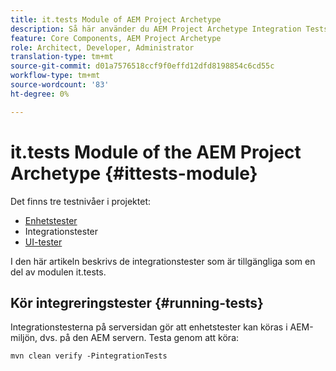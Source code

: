 ```yaml
---
title: it.tests Module of AEM Project Archetype
description: Så här använder du AEM Project Archetype Integration Tests
feature: Core Components, AEM Project Archetype
role: Architect, Developer, Administrator
translation-type: tm+mt
source-git-commit: d01a7576518ccf9f0effd12dfd8198854c6cd55c
workflow-type: tm+mt
source-wordcount: '83'
ht-degree: 0%

---
```



# it.tests Module of the AEM Project Archetype {#ittests-module}

Det finns tre testnivåer i projektet:

* [Enhetstester](core.md#unit-tests)
* Integrationstester
* [UI-tester](uitests.md)

I den här artikeln beskrivs de integrationstester som är tillgängliga som en del av modulen it.tests.

## Kör integreringstester {#running-tests}

Integrationstesterna på serversidan gör att enhetstester kan köras i AEM-miljön, dvs. på den AEM servern. Testa genom att köra:

```
mvn clean verify -PintegrationTests
```
